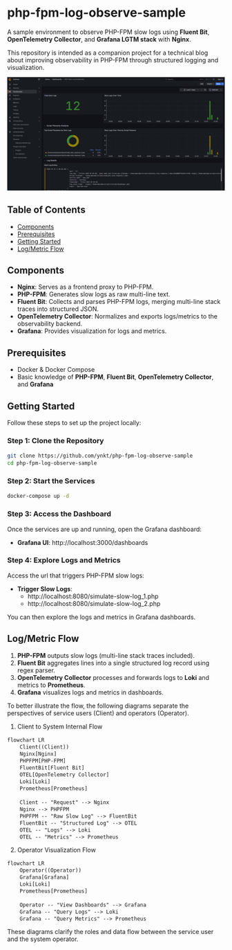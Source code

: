 # php-fpm-log-observe-sample

A sample environment to observe PHP-FPM slow logs using **Fluent Bit**, **OpenTelemetry Collector**, and **Grafana LGTM stack** with **Nginx**.

This repository is intended as a companion project for a technical blog about improving observability in PHP-FPM through structured logging and visualization.

![Grafana Dashboard](/images/dashboard.png)

## Table of Contents
- [Components](#components)
- [Prerequisites](#prerequisites)
- [Getting Started](#getting-started)
- [Log/Metric Flow](#logmetric-flow)

## Components
- **Nginx**: Serves as a frontend proxy to PHP-FPM.
- **PHP-FPM**: Generates slow logs as raw multi-line text.
- **Fluent Bit**: Collects and parses PHP-FPM logs, merging multi-line stack traces into structured JSON.
- **OpenTelemetry Collector**: Normalizes and exports logs/metrics to the observability backend.
- **Grafana**: Provides visualization for logs and metrics.

## Prerequisites

- Docker & Docker Compose
- Basic knowledge of **PHP-FPM**, **Fluent Bit**, **OpenTelemetry Collector**, and **Grafana**

## Getting Started

Follow these steps to set up the project locally:

### Step 1: Clone the Repository

```bash
git clone https://github.com/ynkt/php-fpm-log-observe-sample
cd php-fpm-log-observe-sample
``` 

### Step 2: Start the Services

```bash
docker-compose up -d
``` 

### Step 3: Access the Dashboard

Once the services are up and running, open the Grafana dashboard:

- **Grafana UI**: http://localhost:3000/dashboards

### Step 4: Explore Logs and Metrics

Access the url that triggers PHP-FPM slow logs:
- **Trigger Slow Logs**:
  - http://localhost:8080/simulate-slow-log_1.php
  - http://localhost:8080/simulate-slow-log_2.php

You can then explore the logs and metrics in Grafana dashboards.

## Log/Metric Flow

1. **PHP-FPM** outputs slow logs (multi-line stack traces included).
2. **Fluent Bit** aggregates lines into a single structured log record using regex parser.
3. **OpenTelemetry Collector** processes and forwards logs to **Loki** and metrics to **Prometheus**.
4. **Grafana** visualizes logs and metrics in dashboards.

To better illustrate the flow, the following diagrams separate the perspectives of service users (Client) and operators (Operator).

1. Client to System Internal Flow

```mermaid
flowchart LR
    Client((Client))
    Nginx[Nginx]
    PHPFPM[PHP-FPM]
    FluentBit[Fluent Bit]
    OTEL[OpenTelemetry Collector]
    Loki[Loki]
    Prometheus[Prometheus]

    Client -- "Request" --> Nginx
    Nginx --> PHPFPM
    PHPFPM -- "Raw Slow Log" --> FluentBit
    FluentBit -- "Structured Log" --> OTEL
    OTEL -- "Logs" --> Loki
    OTEL -- "Metrics" --> Prometheus
```

2. Operator Visualization Flow

```mermaid
flowchart LR
    Operator((Operator))
    Grafana[Grafana]
    Loki[Loki]
    Prometheus[Prometheus]

    Operator -- "View Dashboards" --> Grafana
    Grafana -- "Query Logs" --> Loki
    Grafana -- "Query Metrics" --> Prometheus
```

These diagrams clarify the roles and data flow between the service user and the system operator.